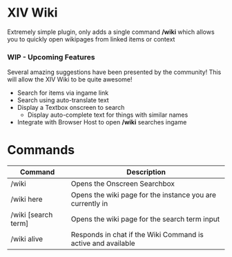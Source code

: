 # XIV Wiki
Extremely simple plugin, only adds a single command **/wiki** which allows you to quickly open wikipages from linked items or context 

### WIP - Upcoming Features

Several amazing suggestions have been presented by the community!
This will allow the XIV Wiki to be quite awesome!

* Search for items via ingame link **<item>**
* Search using auto-translate text
* Display a Textbox onscreen to search
  * Display auto-complete text for things with similar names
* Integrate with Browser Host to open **/wiki** searches ingame

# Commands

| Command             | Description                                                  |
|---------------------|--------------------------------------------------------------|
| /wiki               | Opens the Onscreen Searchbox                                 |
| /wiki here          | Opens the wiki page for the instance you are currently in    |
| /wiki [search term] | Opens the wiki page for the search term input                |
| /wiki alive         | Responds in chat if the Wiki Command is active and available |
